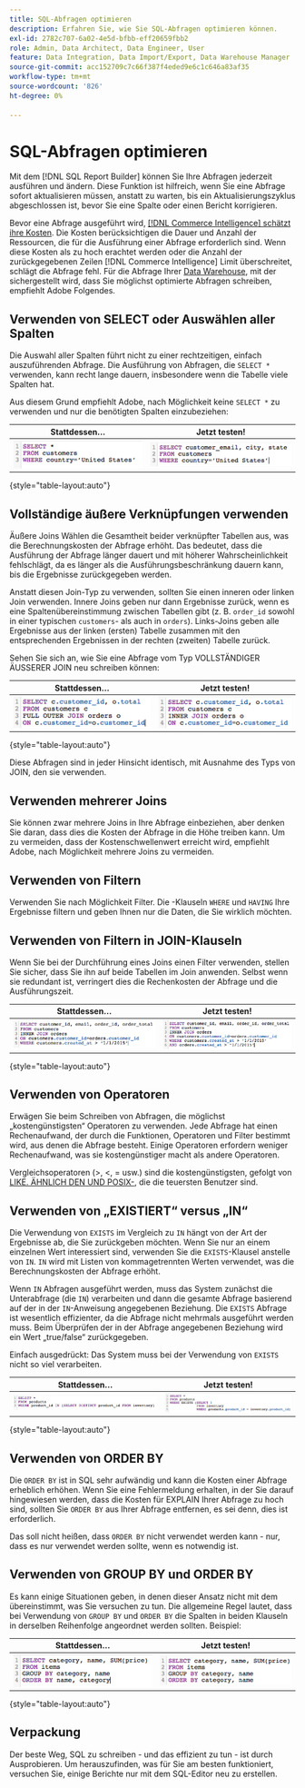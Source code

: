 ```yaml
---
title: SQL-Abfragen optimieren
description: Erfahren Sie, wie Sie SQL-Abfragen optimieren können.
exl-id: 2782c707-6a02-4e5d-bfbb-eff20659fbb2
role: Admin, Data Architect, Data Engineer, User
feature: Data Integration, Data Import/Export, Data Warehouse Manager
source-git-commit: acc152709c7c66f387f4eded9e6c1c646a83af35
workflow-type: tm+mt
source-wordcount: '826'
ht-degree: 0%

---
```


# SQL-Abfragen optimieren

Mit dem [!DNL SQL Report Builder] können Sie Ihre Abfragen jederzeit ausführen und ändern. Diese Funktion ist hilfreich, wenn Sie eine Abfrage sofort aktualisieren müssen, anstatt zu warten, bis ein Aktualisierungszyklus abgeschlossen ist, bevor Sie eine Spalte oder einen Bericht korrigieren.

Bevor eine Abfrage ausgeführt wird, [[!DNL Commerce Intelligence] schätzt ihre Kosten](https://experienceleague.adobe.com/docs/commerce-knowledge-base/kb/troubleshooting/miscellaneous/sql-queries-explain-cost-errors.html). Die Kosten berücksichtigen die Dauer und Anzahl der Ressourcen, die für die Ausführung einer Abfrage erforderlich sind. Wenn diese Kosten als zu hoch erachtet werden oder die Anzahl der zurückgegebenen Zeilen [!DNL Commerce Intelligence] Limit überschreitet, schlägt die Abfrage fehl. Für die Abfrage Ihrer [Data Warehouse](../data-analyst/data-warehouse-mgr/tour-dwm.md), mit der sichergestellt wird, dass Sie möglichst optimierte Abfragen schreiben, empfiehlt Adobe Folgendes.

## Verwenden von SELECT oder Auswählen aller Spalten

Die Auswahl aller Spalten führt nicht zu einer rechtzeitigen, einfach auszuführenden Abfrage. Die Ausführung von Abfragen, die `SELECT *` verwenden, kann recht lange dauern, insbesondere wenn die Tabelle viele Spalten hat.

Aus diesem Grund empfiehlt Adobe, nach Möglichkeit keine `SELECT *` zu verwenden und nur die benötigten Spalten einzubeziehen:

| **Stattdessen…** | **Jetzt testen!** |
|-----|-----|
| ![SQL-Abfrage mit SELECT-Sternchen](../../mbi/assets/Select_all_1.png) | ![SQL-Abfrage mit Auswahl bestimmter Spalten](../../mbi/assets/Select_all_2.png) |

{style="table-layout:auto"}

## Vollständige äußere Verknüpfungen verwenden

Äußere Joins Wählen die Gesamtheit beider verknüpfter Tabellen aus, was die Berechnungskosten der Abfrage erhöht. Das bedeutet, dass die Ausführung der Abfrage länger dauert und mit höherer Wahrscheinlichkeit fehlschlägt, da es länger als die Ausführungsbeschränkung dauern kann, bis die Ergebnisse zurückgegeben werden.

Anstatt diesen Join-Typ zu verwenden, sollten Sie einen inneren oder linken Join verwenden. Innere Joins geben nur dann Ergebnisse zurück, wenn es eine Spaltenübereinstimmung zwischen Tabellen gibt (z. B. `order_id` sowohl in einer typischen `customers`- als auch in `orders`). Links-Joins geben alle Ergebnisse aus der linken (ersten) Tabelle zusammen mit den entsprechenden Ergebnissen in der rechten (zweiten) Tabelle zurück.

Sehen Sie sich an, wie Sie eine Abfrage vom Typ VOLLSTÄNDIGER ÄUSSERER JOIN neu schreiben können:

| **Stattdessen…** | **Jetzt testen!** |
|-----|-----|
| ![SQL-Abfrage mit vollständigem äußeren Join](../../mbi/assets/Full_Outer_Join_1.png) | ![SQL-Abfrage mit optimiertem Join](../../mbi/assets/Full_Outer_Join_2.png) |

{style="table-layout:auto"}

Diese Abfragen sind in jeder Hinsicht identisch, mit Ausnahme des Typs von JOIN, den sie verwenden.

## Verwenden mehrerer Joins

Sie können zwar mehrere Joins in Ihre Abfrage einbeziehen, aber denken Sie daran, dass dies die Kosten der Abfrage in die Höhe treiben kann. Um zu vermeiden, dass der Kostenschwellenwert erreicht wird, empfiehlt Adobe, nach Möglichkeit mehrere Joins zu vermeiden.

## Verwenden von Filtern

Verwenden Sie nach Möglichkeit Filter. Die -Klauseln `WHERE` und `HAVING` Ihre Ergebnisse filtern und geben Ihnen nur die Daten, die Sie wirklich möchten.

## Verwenden von Filtern in JOIN-Klauseln

Wenn Sie bei der Durchführung eines Joins einen Filter verwenden, stellen Sie sicher, dass Sie ihn auf beide Tabellen im Join anwenden. Selbst wenn sie redundant ist, verringert dies die Rechenkosten der Abfrage und die Ausführungszeit.

| **Stattdessen…** | **Jetzt testen!** |
|-----|-----|
| ![SQL-Abfrage mit WHERE-Klausel-Filter](../../mbi/assets/Join_filters_1.png) | ![SQL-Abfrage mit ON-Klausel-Filter](../../mbi/assets/Join_filters_2.png) |

{style="table-layout:auto"}

## Verwenden von Operatoren

Erwägen Sie beim Schreiben von Abfragen, die möglichst „kostengünstigsten“ Operatoren zu verwenden. Jede Abfrage hat einen Rechenaufwand, der durch die Funktionen, Operatoren und Filter bestimmt wird, aus denen die Abfrage besteht. Einige Operatoren erfordern weniger Rechenaufwand, was sie kostengünstiger macht als andere Operatoren.

Vergleichsoperatoren (>, &lt;, = usw.) sind die kostengünstigsten, gefolgt von [LIKE. ÄHNLICH DEN UND POSIX-](https://www.postgresql.org/docs/9.5/functions-matching.html), die die teuersten Benutzer sind.

## Verwenden von „EXISTIERT“ versus „IN“

Die Verwendung von `EXISTS` im Vergleich zu `IN` hängt von der Art der Ergebnisse ab, die Sie zurückgeben möchten. Wenn Sie nur an einem einzelnen Wert interessiert sind, verwenden Sie die `EXISTS`-Klausel anstelle von `IN`. `IN` wird mit Listen von kommagetrennten Werten verwendet, was die Berechnungskosten der Abfrage erhöht.

Wenn `IN` Abfragen ausgeführt werden, muss das System zunächst die Unterabfrage (die `IN`) verarbeiten und dann die gesamte Abfrage basierend auf der in der `IN`-Anweisung angegebenen Beziehung. Die `EXISTS` Abfrage ist wesentlich effizienter, da die Abfrage nicht mehrmals ausgeführt werden muss. Beim Überprüfen der in der Abfrage angegebenen Beziehung wird ein Wert „true/false“ zurückgegeben.

Einfach ausgedrückt: Das System muss bei der Verwendung von `EXISTS` nicht so viel verarbeiten.

| **Stattdessen…** | **Jetzt testen!** |
|-----|-----|
| ![SQL-Abfrage mit LEFT JOIN mit NULL-Überprüfung](../../mbi/assets/Exists_1.png) | ![SQL-Abfrage mit EXISTS-Klausel](../../mbi/assets/Exists_2.png) |

{style="table-layout:auto"}

## Verwenden von ORDER BY

Die `ORDER BY` ist in SQL sehr aufwändig und kann die Kosten einer Abfrage erheblich erhöhen. Wenn Sie eine Fehlermeldung erhalten, in der Sie darauf hingewiesen werden, dass die Kosten für EXPLAIN Ihrer Abfrage zu hoch sind, sollten Sie `ORDER BY` aus Ihrer Abfrage entfernen, es sei denn, dies ist erforderlich.

Das soll nicht heißen, dass `ORDER BY` nicht verwendet werden kann - nur, dass es nur verwendet werden sollte, wenn es notwendig ist.

## Verwenden von GROUP BY und ORDER BY

Es kann einige Situationen geben, in denen dieser Ansatz nicht mit dem übereinstimmt, was Sie versuchen zu tun. Die allgemeine Regel lautet, dass bei Verwendung von `GROUP BY` und `ORDER BY` die Spalten in beiden Klauseln in derselben Reihenfolge angeordnet werden sollten. Beispiel:

| **Stattdessen…** | **Jetzt testen!** |
|-----|-----|
| ![SQL-Abfrage mit GROUP BY vor dem Filtern](../../mbi/assets/Group_by_2.png) | ![SQL-Abfrage mit Filter vor GROUP BY](../../mbi/assets/Group_by_1.png) |

{style="table-layout:auto"}

## Verpackung

Der beste Weg, SQL zu schreiben - und das effizient zu tun - ist durch Ausprobieren. Um herauszufinden, was für Sie am besten funktioniert, versuchen Sie, einige Berichte nur mit dem SQL-Editor neu zu erstellen.
